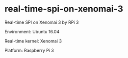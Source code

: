 # real-time-spi-on-xenomai-3
Real-time SPI on Xenomai 3 by RPi 3	

Environment: Ubuntu 16.04

Real-time kernel: Xenomai 3  

Platform: Raspberry Pi 3

